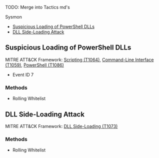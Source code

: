 TODO: Merge into Tactics md's

Sysmon

- [Suspicious Loading of PowerShell DLLs](#suspicious-loading-of-powershell-dlls)
- [DLL Side-Loading Attack](#dll-side-loading-attack)


## Suspicious Loading of PowerShell DLLs 
MITRE ATT&CK Framework: [Scripting (T1064)](https://attack.mitre.org/techniques/T1064), [Command-Line Interface (T1059)](https://attack.mitre.org/techniques/T1059), [PowerShell (T1086)](https://attack.mitre.org/techniques/T1086)
- Event ID 7

### Methods
- Rolling Whitelist


## DLL Side-Loading Attack
MITRE ATT&CK Framework: [DLL Side-Loading (T1073)](https://attack.mitre.org/techniques/T1073)

### Methods
- Rolling Whitelist






